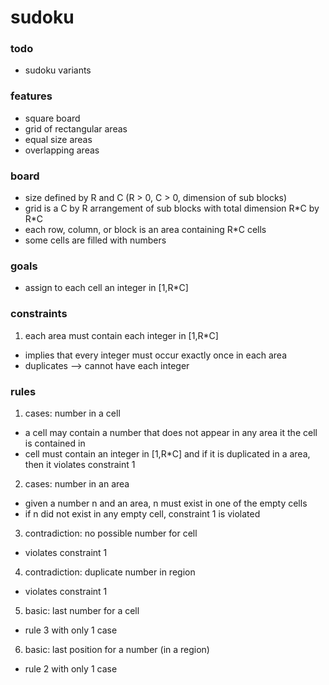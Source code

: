 # sudoku

### todo

- sudoku variants

### features

- square board
- grid of rectangular areas
- equal size areas
- overlapping areas

### board

- size defined by R and C (R > 0, C > 0, dimension of sub blocks)
- grid is a C by R arrangement of sub blocks with total dimension R\*C by R\*C
- each row, column, or block is an area containing R\*C cells
- some cells are filled with numbers

### goals

- assign to each cell an integer in [1,R\*C]

### constraints

1. each area must contain each integer in [1,R\*C]
  - implies that every integer must occur exactly once in each area
  - duplicates --> cannot have each integer

### rules

1. cases: number in a cell
  - a cell may contain a number that does not appear in any area it the cell is
    contained in
  - cell must contain an integer in [1,R\*C] and if it is duplicated in a area,
    then it violates constraint 1
2. cases: number in an area
  - given a number n and an area, n must exist in one of the empty cells
  - if n did not exist in any empty cell, constraint 1 is violated
3. contradiction: no possible number for cell
  - violates constraint 1
4. contradiction: duplicate number in region
  - violates constraint 1
5. basic: last number for a cell
  - rule 3 with only 1 case
6. basic: last position for a number (in a region)
  - rule 2 with only 1 case
